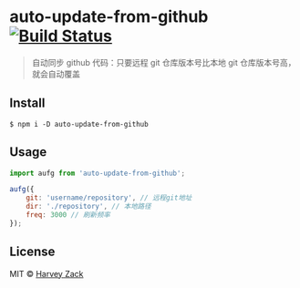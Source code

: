 # auto-update-from-github [![Build Status](https://www.travis-ci.org/zhw2590582/auto-update-from-github.svg?branch=master)](https://www.travis-ci.org/zhw2590582/auto-update-from-github)
> 自动同步 github 代码：只要远程 git 仓库版本号比本地 git 仓库版本号高，就会自动覆盖

## Install

```
$ npm i -D auto-update-from-github
```

## Usage

```js
import aufg from 'auto-update-from-github';

aufg({
	git: 'username/repository', // 远程git地址
	dir: './repository', // 本地路径
	freq: 3000 // 刷新频率
});
```

## License

MIT © [Harvey Zack](https://www.zhw-island.com/)
